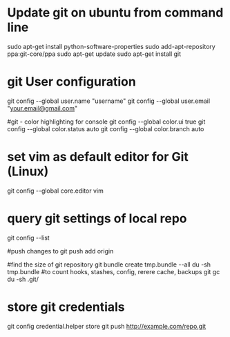 # Update git on ubuntu from command line
sudo apt-get install python-software-properties
sudo add-apt-repository ppa:git-core/ppa
sudo apt-get update
sudo apt-get install git


# git User configuration
git config --global user.name "username"
git config --global user.email "your.email@gmail.com" 
 

#git - color highlighting for console 
git config --global color.ui true
git config --global color.status auto
git config --global color.branch auto 


# set vim as default editor for Git (Linux)
git config --global core.editor vim 


# query git settings of local repo
git config --list 


#push changes to git
push add origin

#find the size of git repository
git bundle create tmp.bundle --all
du -sh tmp.bundle
#to count hooks, stashes, config, rerere cache, backups 
git gc
du -sh .git/

# store git credentials
git config credential.helper store
git push http://example.com/repo.git
